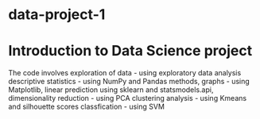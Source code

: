 # data-project-1
# Introduction to Data Science project 

The code involves exploration of data - using exploratory data analysis
descriptive statistics - using NumPy and Pandas methods, 
graphs - using Matplotlib, 
linear prediction using sklearn and statsmodels.api, 
dimensionality reduction - using PCA
clustering analysis - using Kmeans and silhouette scores
classfication - using SVM

